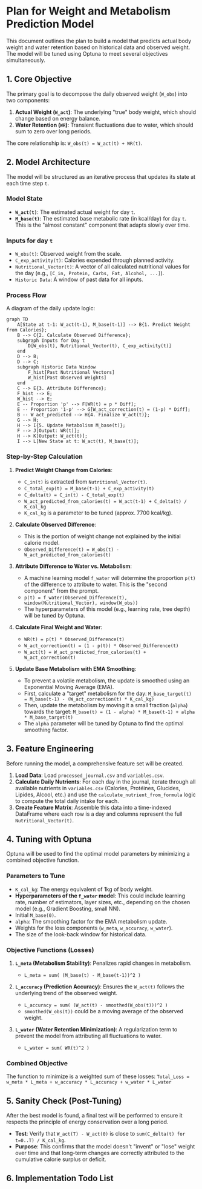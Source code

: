 # Plan for Weight and Metabolism Prediction Model

This document outlines the plan to build a model that predicts actual body weight and water retention based on historical data and observed weight. The model will be tuned using Optuna to meet several objectives simultaneously.

## 1. Core Objective

The primary goal is to decompose the daily observed weight (`W_obs`) into two components:
1.  **Actual Weight (`W_act`)**: The underlying "true" body weight, which should change based on energy balance.
2.  **Water Retention (`WR`)**: Transient fluctuations due to water, which should sum to zero over long periods.

The core relationship is: `W_obs(t) = W_act(t) + WR(t)`.

## 2. Model Architecture

The model will be structured as an iterative process that updates its state at each time step `t`.

### Model State
- **`W_act(t)`**: The estimated actual weight for day `t`.
- **`M_base(t)`**: The estimated base metabolic rate (in kcal/day) for day `t`. This is the "almost constant" component that adapts slowly over time.

### Inputs for day `t`
- `W_obs(t)`: Observed weight from the scale.
- `C_exp_activity(t)`: Calories expended through planned activity.
- `Nutritional_Vector(t)`: A vector of all calculated nutritional values for the day (e.g., `[C_in, Protein, Carbs, Fat, Alcohol, ...]`).
- `Historic Data`: A window of past data for all inputs.

### Process Flow

A diagram of the daily update logic:

```mermaid
graph TD
    A[State at t-1: W_act(t-1), M_base(t-1)] --> B{1. Predict Weight from Calories};
    B --> C{2. Calculate Observed Difference};
    subgraph Inputs for Day t
        D[W_obs(t), Nutritional_Vector(t), C_exp_activity(t)]
    end
    D --> B;
    D --> C;
    subgraph Historic Data Window
        F_hist[Past Nutritional Vectors]
        W_hist[Past Observed Weights]
    end
    C --> E{3. Attribute Difference};
    F_hist --> E;
    W_hist --> E;
    E -- Proportion 'p' --> F[WR(t) = p * Diff];
    E -- Proportion '1-p' --> G[W_act_correction(t) = (1-p) * Diff];
    B -- W_act_predicted --> H{4. Finalize W_act(t)};
    G --> H;
    H --> I{5. Update Metabolism M_base(t)};
    F --> J[Output: WR(t)];
    H --> K[Output: W_act(t)];
    I --> L[New State at t: W_act(t), M_base(t)];
```

### Step-by-Step Calculation

1.  **Predict Weight Change from Calories**:
    - `C_in(t)` is extracted from `Nutritional_Vector(t)`.
    - `C_total_exp(t) = M_base(t-1) + C_exp_activity(t)`
    - `C_delta(t) = C_in(t) - C_total_exp(t)`
    - `W_act_predicted_from_calories(t) = W_act(t-1) + C_delta(t) / K_cal_kg`
    - `K_cal_kg` is a parameter to be tuned (approx. 7700 kcal/kg).

2.  **Calculate Observed Difference**:
    - This is the portion of weight change not explained by the initial calorie model.
    - `Observed_Difference(t) = W_obs(t) - W_act_predicted_from_calories(t)`

3.  **Attribute Difference to Water vs. Metabolism**:
    - A machine learning model `f_water` will determine the proportion `p(t)` of the difference to attribute to water. This is the "second component" from the prompt.
    - `p(t) = f_water(Observed_Difference(t), window(Nutritional_Vector), window(W_obs))`
    - The hyperparameters of this model (e.g., learning rate, tree depth) will be tuned by Optuna.

4.  **Calculate Final Weight and Water**:
    - `WR(t) = p(t) * Observed_Difference(t)`
    - `W_act_correction(t) = (1 - p(t)) * Observed_Difference(t)`
    - `W_act(t) = W_act_predicted_from_calories(t) + W_act_correction(t)`

5.  **Update Base Metabolism with EMA Smoothing**:
    - To prevent a volatile metabolism, the update is smoothed using an Exponential Moving Average (EMA).
    - First, calculate a "target" metabolism for the day:
      `M_base_target(t) = M_base(t-1) - (W_act_correction(t) * K_cal_kg)`
    - Then, update the metabolism by moving it a small fraction (`alpha`) towards the target:
      `M_base(t) = (1 - alpha) * M_base(t-1) + alpha * M_base_target(t)`
    - The `alpha` parameter will be tuned by Optuna to find the optimal smoothing factor.

## 3. Feature Engineering

Before running the model, a comprehensive feature set will be created.

1.  **Load Data**: Load `processed_journal.csv` and `variables.csv`.
2.  **Calculate Daily Nutrients**: For each day in the journal, iterate through all available nutrients in `variables.csv` (Calories, Protéines, Glucides, Lipides, Alcool, etc.) and use the `calculate_nutrient_from_formula` logic to compute the total daily intake for each.
3.  **Create Feature Matrix**: Assemble this data into a time-indexed DataFrame where each row is a day and columns represent the full `Nutritional_Vector(t)`.

## 4. Tuning with Optuna

Optuna will be used to find the optimal model parameters by minimizing a combined objective function.

### Parameters to Tune
- `K_cal_kg`: The energy equivalent of 1kg of body weight.
- **Hyperparameters of the `f_water` model**: This could include learning rate, number of estimators, layer sizes, etc., depending on the chosen model (e.g., Gradient Boosting, small NN).
- Initial `M_base(0)`.
- `alpha`: The smoothing factor for the EMA metabolism update.
- Weights for the loss components (`w_meta`, `w_accuracy`, `w_water`).
- The size of the look-back window for historical data.

### Objective Functions (Losses)

1.  **`L_meta` (Metabolism Stability)**: Penalizes rapid changes in metabolism.
    - `L_meta = sum( (M_base(t) - M_base(t-1))^2 )`

2.  **`L_accuracy` (Prediction Accuracy)**: Ensures the `W_act(t)` follows the underlying trend of the observed weight.
    - `L_accuracy = sum( (W_act(t) - smoothed(W_obs(t)))^2 )`
    - `smoothed(W_obs(t))` could be a moving average of the observed weight.

3.  **`L_water` (Water Retention Minimization)**: A regularization term to prevent the model from attributing all fluctuations to water.
    - `L_water = sum( WR(t)^2 )`

### Combined Objective
The function to minimize is a weighted sum of these losses:
`Total_Loss = w_meta * L_meta + w_accuracy * L_accuracy + w_water * L_water`

## 5. Sanity Check (Post-Tuning)

After the best model is found, a final test will be performed to ensure it respects the principle of energy conservation over a long period.

- **Test**: Verify that `W_act(T) - W_act(0)` is close to `sum(C_delta(t) for t=0..T) / K_cal_kg`.
- **Purpose**: This confirms that the model doesn't "invent" or "lose" weight over time and that long-term changes are correctly attributed to the cumulative calorie surplus or deficit.

## 6. Implementation Todo List